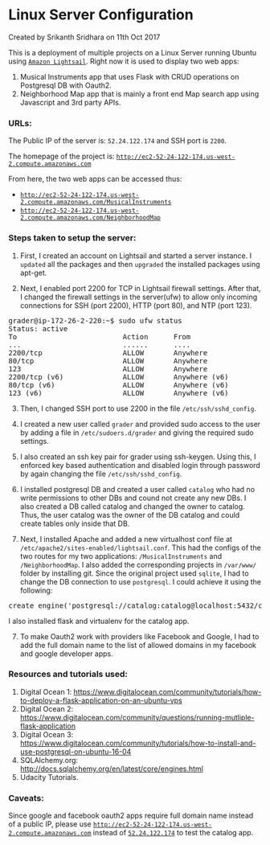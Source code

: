 # Linux Server Configuration

Created by Srikanth Sridhara on 11th Oct 2017

This is a deployment of multiple projects on a Linux Server running Ubuntu using [`Amazon Lightsail`](http://amazonlightsail.com). Right now it is used to display two web apps:

1. Musical Instruments app that uses Flask with CRUD operations on Postgresql DB with Oauth2.
2. Neighborhood Map app that is mainly a front end Map search app using Javascript and 3rd party APIs.


### URLs:
The Public IP of the server is: `52.24.122.174` and SSH port is `2200`.

The homepage of the project is: [`http://ec2-52-24-122-174.us-west-2.compute.amazonaws.com`](http://ec2-52-24-122-174.us-west-2.compute.amazonaws.com)

From here, the two web apps can be accessed thus:
* [`http://ec2-52-24-122-174.us-west-2.compute.amazonaws.com/MusicalInstruments`](http://ec2-52-24-122-174.us-west-2.compute.amazonaws.com/MusicalInstruments)
* [`http://ec2-52-24-122-174.us-west-2.compute.amazonaws.com/NeighborhoodMap`](http://ec2-52-24-122-174.us-west-2.compute.amazonaws.com/NeighborhoodMap)


### Steps taken to setup the server:

1. First, I created an account on Lightsail and started a server instance. I `updated` all the packages and then `upgraded` the installed packages using apt-get.

2. Next, I enabled port 2200 for TCP in Lightsail firewall settings. After that, I changed the firewall settings in the server(ufw) to allow only incoming connections for SSH (port 2200), HTTP (port 80), and NTP (port 123).
<pre>
grader@ip-172-26-2-220:~$ sudo ufw status
Status: active
To                         Action      From
...                        ......      ....
2200/tcp                   ALLOW       Anywhere
80/tcp                     ALLOW       Anywhere
123                        ALLOW       Anywhere
2200/tcp (v6)              ALLOW       Anywhere (v6)
80/tcp (v6)                ALLOW       Anywhere (v6)
123 (v6)                   ALLOW       Anywhere (v6)</pre>

3. Then, I changed SSH port to use 2200 in the file `/etc/ssh/sshd_config`.

4. I created a new user called `grader` and provided sudo access to the user by adding a file in `/etc/sudoers.d/grader` and giving the required sudo settings.

4. I also created an ssh key pair for grader using ssh-keygen. Using this, I enforced key based authentication and disabled login through password by again changing the file `/etc/ssh/sshd_config`.

5. I installed postgresql DB and created a user called `catalog` who had no write permissions to other DBs and cound not create any new DBs. I also created a DB called catalog and changed the owner to catalog. Thus, the user catalog was the owner of the DB catalog and could create tables only inside that DB.

6. Next, I installed Apache and added a new virtualhost conf file at `/etc/apache2/sites-enabled/lightsail.conf`.
This had the configs of the two routes for my two applications: `/MusicalInstruments` and `/NeighborhoodMap`. I also added the corresponding projects in `/var/www/` folder by installing git. Since the original project used `sqlite`, I had to change the DB connection to use `postgresql`. I could achieve it using the following:
<pre>create_engine('postgresql://catalog:catalog@localhost:5432/catalog')</pre>
I also installed flask and virtualenv for the catalog app.

7. To make Oauth2 work with providers like Facebook and Google, I had to add the full domain name to the list of allowed domains in my facebook and google developer apps.

### Resources and tutorials used:

1. Digital Ocean 1: https://www.digitalocean.com/community/tutorials/how-to-deploy-a-flask-application-on-an-ubuntu-vps
2. Digital Ocean 2: https://www.digitalocean.com/community/questions/running-mutliple-flask-application
3. Digital Ocean 3: https://www.digitalocean.com/community/tutorials/how-to-install-and-use-postgresql-on-ubuntu-16-04
4. SQLAlchemy.org: http://docs.sqlalchemy.org/en/latest/core/engines.html
5. Udacity Tutorials.

### Caveats:

Since google and facebook oauth2 apps require full domain name instead of a public IP, please use [`http://ec2-52-24-122-174.us-west-2.compute.amazonaws.com`](http://ec2-52-24-122-174.us-west-2.compute.amazonaws.com) instead of [`52.24.122.174`](52.24.122.174) to test the catalog app.
